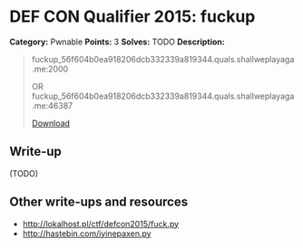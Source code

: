 # DEF CON Qualifier 2015: fuckup

**Category:** Pwnable
**Points:** 3
**Solves:** TODO
**Description:**

> fuckup_56f604b0ea918206dcb332339a819344.quals.shallweplayaga.me:2000
>
> OR fuckup_56f604b0ea918206dcb332339a819344.quals.shallweplayaga.me:46387
>
> [Download](http://downloads.notmalware.ru/fuckup_56f604b0ea918206dcb332339a819344)


## Write-up

(TODO)

## Other write-ups and resources

* <http://lokalhost.pl/ctf/defcon2015/fuck.py>
* <http://hastebin.com/iyinepaxen.py>
